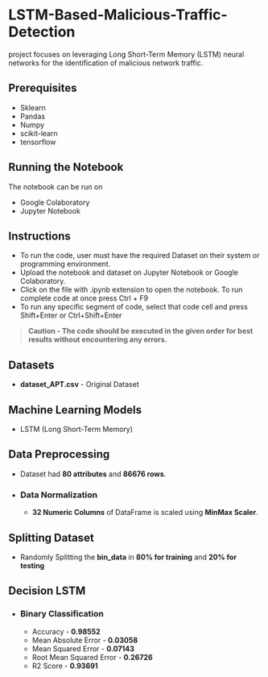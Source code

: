 # LSTM-Based-Malicious-Traffic-Detection
project focuses on leveraging Long Short-Term Memory (LSTM) neural networks for the identification of malicious network traffic.

## Prerequisites
-   Sklearn
-   Pandas
-   Numpy
-   scikit-learn
-   tensorflow

## Running the Notebook
The notebook can be run on
-   Google Colaboratory
-   Jupyter Notebook
  
## Instructions
-   To run the code, user must have the required Dataset on their system or programming environment.
-   Upload the notebook and dataset on Jupyter Notebook or Google Colaboratory.
-   Click on the file with .ipynb extension to open the notebook. To run complete code at once press Ctrl + F9
-   To run any specific segment of code, select that code cell and press Shift+Enter or Ctrl+Shift+Enter

> **Caution - The code should be executed in the given order for best results without encountering any errors.**


## Datasets
- **dataset_APT.csv** - Original Dataset 


## Machine Learning Models
- LSTM (Long Short-Term Memory) 


## Data Preprocessing
- Dataset had **80 attributes** and **86676 rows**.
- ### Data Normalization
	- **32 Numeric Columns** of DataFrame is scaled using  **MinMax Scaler**.


## Splitting Dataset
- Randomly Splitting the **bin_data** in **80% for training** and **20% for testing**

## Decision LSTM
- ### Binary Classification
    - Accuracy - **0.98552**
    - Mean Absolute Error - **0.03058**
    - Mean Squared Error - **0.07143**
    - Root Mean Squared Error - **0.26726**
    - R2 Score - **0.93691**
